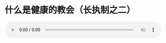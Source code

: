 # 什么是健康的教会（长执制之二）

<audio style="width: 100%;" preload="false" controls controlslist="nodownload"><source src="//cdn.wechat.edu.pl/audio/mp3/old/12373.mp3" type="audio/mpeg">Your browser does not support the audio element.</audio>


